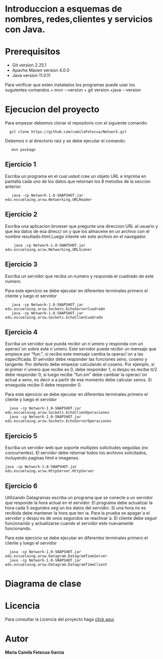 # Introduccion a esquemas de nombres, redes,clientes y servicios con Java.

# Prerequisitos 
  + Git version 2.25.1
  + Apavhe Maven version 4.0.0
  + Java version 11.0.11
  
  Para verificar que esten instalados los programas puede usar los suguientes comandos
    + mvn --version
    + git version
    +java --version
       
# Ejecucion del proyecto

  Para empezar debemos clonar el repositorio con el siguiente comando:

      git clone https://github.com/camilaFetecua/Network.git
  
  Debemos ir al directorio raiz y se debe ejecutar el comando:
 
       mvn package

  ## Ejercicio 1
  
   Escriba un programa en el cual usted cree un objeto URL e imprima en
   pantalla cada uno de los datos que retornan los 8 metodos de la seccion anterior.
    
       java -cp Network-1.0-SNAPSHOT.jar edu.escuelaing.arsw.Networking.URLReader
  
  ## Ejercicio 2
  
   Escriba una aplicacion browser que pregunte una direccion URL al usuario
   y que lea datos de esa direcci´on y que los almacene en un archivo con el nombre
   resultado.html.Luego intente ver este archivo en el navegador.
    
        java -cp Network-1.0-SNAPSHOT.jar edu.escuelaing.arsw.Networking.URLScaner
    
  ## Ejercicio 3
  
   Escriba un servidor que reciba un numero y responda el cuadrado de este numero.
   
   Para este ejercicio se debe ejecutar  en diferentes terminales primero el cliente y luego el servidor 
   
       java -cp Network-1.0-SNAPSHOT.jar edu.escuelaing.arsw.Sockets.EchoServerCuadrado
       java -cp Network-1.0-SNAPSHOT.jar edu.escuelaing.arsw.Sockets.EchoClienCuadrado
  
  ## Ejercicio 4
  
   Escriba un servidor que pueda recibir un n´umero y responda con un operaci´on sobre este n´umero. Este servidor puede recibir un mensaje que empiece por
   “fun:”, si recibe este mensaje cambia la operaci´on a las especificada. El servidor
   debe responder las funciones seno, coseno y tangente. Por defecto debe empezar
   calculando el coseno. Por ejemplo, si el primer n´umero que recibe es 0, debe
   responder 1, si despu´es recibe π/2 debe responder 0, si luego recibe “fun:sin”
   debe cambiar la operaci´on actual a seno, es decir a a partir de ese momento
   debe calcular senos. Si enseguida recibe 0 debe responder 0.
    
   Para este ejercicio se debe ejecutar  en diferentes terminales primero el cliente y luego el servidor 
    
      java -cp Network-1.0-SNAPSHOT.jar edu.escuelaing.arsw.Sockets.EchoClienOperaciones
      java -cp Network-1.0-SNAPSHOT.jar edu.escuelaing.arsw.Sockets.EchoServerOperaciones

  ## Ejercicio 5
   Escriba un servidor web que soporte multiples solicitudes seguidas (no concurrentes). El servidor debe retornar todos los archivos solicitados, incluyendo
   paginas html e imagenes.
    
    
    java -cp Network-1.0-SNAPSHOT.jar edu.escuelaing.arsw.HttpServer.HttpServer
    
    
   ## Ejercicio 6

   Utilizando Datagramas escriba un programa que se conecte a un servidor
  que responde la hora actual en el servidor. El programa debe actualizar la hora
  cada 5 segundos seg´un los datos del servidor. Si una hora no es recibida debe
  mantener la hora que ten´ıa. Para la prueba se apagar´a el servidor y despu´es de
  unos segundos se reactivar´a. El cliente debe seguir funcionando y actualizarse
  cuando el servidor este nuevamente funcionando.
  
  Para este ejercicio se debe ejecutar  en diferentes terminales primero el cliente y luego el servidor 

      java -cp Network-1.0-SNAPSHOT.jar edu.escuelaing.arsw.Datagram.DatagramTimeServer
      java -cp Network-1.0-SNAPSHOT.jar edu.escuelaing.arsw.Datagram.DatagramTimeClient



# Diagrama de clase 
# Licencia

  Para consultar la Licencia del proyecto haga [click aqui](https://github.com/camilaFetecua/Network/blob/main/LICENSE.md)
  
  
# Autor 
  **Maria Camila Fetecua Garcia** 

